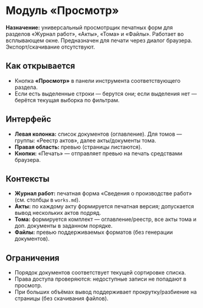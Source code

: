 # Модуль «Просмотр»

**Назначение:** универсальный просмотрщик печатных форм для разделов «Журнал работ», «Акты», «Тома» и «Файлы». Работает во всплывающем окне. Предназначен для печати через диалог браузера. Экспорт/скачивание отсутствуют.

## Как открывается

- Кнопка **«Просмотр»** в панели инструмента соответствующего раздела.
- Если есть выделенные строки — берутся они; если выделения нет — берётся текущая выборка по фильтрам.

## Интерфейс

- **Левая колонка:** список документов (оглавление). Для томов — группы: «Реестр актов», далее акты/документы тома.
- **Правая область:** превью (страницы листаются).
- **Кнопки:** «Печать» — отправляет превью на печать средствами браузера.

## Контексты

- **Журнал работ:** печатная форма «Сведения о производстве работ» (см. столбцы в `works.md`).
- **Акты:** по каждому акту формируется печатная версия; допускается вывод нескольких актов подряд.
- **Тома:** формируется комплект — оглавление/реестр, все акты тома и доп. документы в заданном порядке.
- **Файлы:** превью поддерживаемых форматов (без генерации документов).

## Ограничения

- Порядок документов соответствует текущей сортировке списка.
- Права доступа проверяются: недоступные записи не попадают в просмотр.
- При больших объёмах вывод поддерживает прокрутку/разбиение на страницы (без скачивания файлов).
